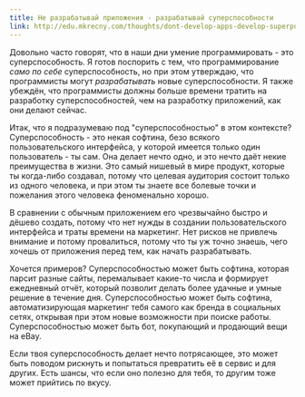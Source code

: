 ```yaml
---
title: Не разрабатывай приложения - разрабатывай суперспособности
link: http://edu.mkrecny.com/thoughts/dont-develop-apps-develop-superpowers
---
```


Довольно  часто  говорят,   что  в  наши  дни  умение   программировать  -  это
суперспособность. Я готов поспорить с  тем, что программирование *само по себе*
суперспособность, но при этом утверждаю, что программисты могут *разрабатывать*
новые суперспособности. Я также убеждён, что программисты должны больше времени
тратить на разработку суперспособностей, чем  на разработку приложений, как они
делают сейчас.

Итак,   что  я   подразумеваю   под  "суперспособностью"   в  этом   контексте?
Суперспособность   -  это   некая  софтина,   безо  всякого   пользовательского
интерфейса, у  которой имеется только  один пользователь  - ты сам.  Она делает
нечто одно, и  это нечто даёт некие  преимущества в жизни. Это  самый нишевый в
мире  продукт, которые  ты когда-либо  создавал, потому  что целевая  аудитория
состоит только  из одного человека,  и при этом ты  знаете все болевые  точки и
пожелания этого человека феноменально хорошо.

В  сравнении с  обычным приложением  его чрезвычайно  быстро и  дёшево создать,
потому что нет нужды в создании пользовательского интерфейса и траты времени на
маркетинг. Нет рисков не привлечь внимание  и потому провалиться, потому что ты
уж точно знаешь, чего хочешь от приложения перед тем, как начать разрабатывать.

Хочется примеров?  Суперспособностью может быть софтина,  которая парсит разные
сайты,  перемалывает  какие-то  числа  и формирует  ежедневный  отчёт,  который
позволит делать более удачные и  умные решение в течение дня. Суперспособностью
может  быть  софтина,  автоматизирующая  маркетинг тебя  самого  как  бренда  в
социальных  сетях,  открывая при  этом  новые  возможности при  поиске  работы.
Суперспособностью может быть бот, покупающий и продающий вещи на eBay.

Если твоя  суперспособность делает  нечто потрясающее,  это может  быть поводом
рискнуть и попытаться превратить её в сервис и для других. Есть шансы, что если
оно полезно для тебя, то другим тоже может прийтись по вкусу.
